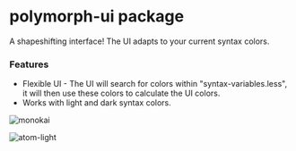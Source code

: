 # polymorph-ui package

A shapeshifting interface! The UI adapts to your current syntax colors.

### Features

* Flexible UI - The UI will search for colors within "syntax-variables.less", it will then use these colors to calculate the UI colors.
* Works with light and dark syntax colors.

![monokai](http://i.imgur.com/DyrExSL.png)

![atom-light](http://i.imgur.com/ntZrqrV.png)
